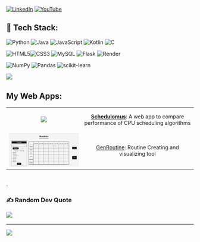 [![LinkedIn](https://img.shields.io/badge/LinkedIn-%230077B5.svg?logo=linkedin&logoColor=white)](https://linkedin.com/in/kausaraahmed) [![YouTube](https://img.shields.io/badge/YouTube-%23FF0000.svg?logo=YouTube&logoColor=white)](https://youtube.com/@Kausar2nd) 

## 🧮 Tech Stack:
<p align='left'>
<img src="https://raw.githubusercontent.com/bablubambal/All_logo_and_pictures/1ac69ce5fbc389725f16f989fa53c62d6e1b4883/programming%20languages/python.svg" alt="Python" title="Python" height="50" width="50" />
<img src="https://raw.githubusercontent.com/bablubambal/All_logo_and_pictures/1ac69ce5fbc389725f16f989fa53c62d6e1b4883/programming%20languages/java.svg" alt="Java" title="Java" height="50" width="50" />
<img src="https://raw.githubusercontent.com/bablubambal/All_logo_and_pictures/1ac69ce5fbc389725f16f989fa53c62d6e1b4883/programming%20languages/javascript.svg" alt="JavaScript" title="JavaScript" height="50" width="50" />
<img src="https://raw.githubusercontent.com/bablubambal/All_logo_and_pictures/1ac69ce5fbc389725f16f989fa53c62d6e1b4883/programming%20languages/kotlin.svg" alt="Kotlin" title="Kotlin" height="50" width="50" />
<img src="https://raw.githubusercontent.com/bablubambal/All_logo_and_pictures/1ac69ce5fbc389725f16f989fa53c62d6e1b4883/programming%20languages/c.svg" alt="C" title="C" height="50" width="50" />
</p>

<img src="https://raw.githubusercontent.com/bablubambal/All_logo_and_pictures/1ac69ce5fbc389725f16f989fa53c62d6e1b4883/others/html.svg" alt="HTML5" title="HTML5" height="50" width="50" /><img src="https://raw.githubusercontent.com/bablubambal/All_logo_and_pictures/1ac69ce5fbc389725f16f989fa53c62d6e1b4883/others/css.svg" alt="CSS3" title="CSS3" height="50" width="50" />
<img src="https://raw.githubusercontent.com/bablubambal/All_logo_and_pictures/1ac69ce5fbc389725f16f989fa53c62d6e1b4883/databases/mysql.svg" alt="MySQL" title="MySQL" height="50" width="50" />
<img src="https://raw.githubusercontent.com/bablubambal/All_logo_and_pictures/1ac69ce5fbc389725f16f989fa53c62d6e1b4883/frameworks/flask.svg" alt="Flask" title="Flask" height="50" width="50" />
<img src="https://cdn.sanity.io/images/34ent8ly/production/ec37a3660704e1fa2b4246c9a01ab34e145194ad-824x824.png" alt="Render" title="Render" height="50" width="50" />

![NumPy](https://img.shields.io/badge/numpy-%23013243.svg?style=flat&logo=numpy&logoColor=white) ![Pandas](https://img.shields.io/badge/pandas-%23150458.svg?style=flat&logo=pandas&logoColor=white) ![scikit-learn](https://img.shields.io/badge/scikit--learn-%23F7931E.svg?style=flat&logo=scikit-learn&logoColor=white)

![](https://github-readme-stats.vercel.app/api/top-langs/?username=kausaraahmed&theme=vision-friendly-dark&hide_border=false&include_all_commits=true&count_private=true&layout=compact)

## My Web Apps:
<table border="0">
  <tr>
    <td align="center" width=40%>
    <img src="https://github.com/kausaraahmed/scheduLumos/blob/main/static/images/screenshot.png" width=100%> 
    </td>
    <td align="center">
      <p><a href="https://cpuscheduler.vercel.app" title="A app to simulate CPU scheduling algorithms"><strong>Schedulomus</strong></a>: A web app to compare performance of CPU scheduling algorithms</p>
    </td>
  </tr>
  <tr>
    <td align="center" width=40%>
    <img src="https://github.com/kausaraahmed/genroutine/blob/no_py/static/ss.png" width=100%> 
    </td>
    <td align="center">
      <p><a href="https://genroutine.vercel.app" title="Routine generator">GenRoutine</a>: Routine Creating and visualizing tool</p>
    </td>
  </tr>
</table>


</br>    
.

### ✍️ Random Dev Quote
![](https://quotes-github-readme.vercel.app/api?type=horizontal&theme=dark)

---
[![](https://visitcount.itsvg.in/api?id=kausaraahmed&icon=0&color=0)](https://visitcount.itsvg.in)

<!-- Proudly created with GPRM ( https://gprm.itsvg.in ) -->

